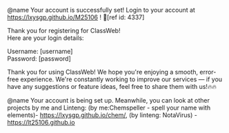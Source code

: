 @name Your account is successfully set! Login to your account at https://lxysgp.github.io/M25106 ! 🌟[ref id: 4337]

Thank you for registering for ClassWeb!  
Here are your login details:

Username: [username]  
Password: [password]


Thank you for using ClassWeb! We hope you're enjoying a smooth, error-free experience. We're constantly working to improve our services — if you have any suggestions or feature ideas, feel free to share them with us!🔥🔥


@name Your account is being set up. Meanwhile, you can look at other projects by me and Linteng: (by me:Chemspeller - spell your name with elements)- https://lxysgp.github.io/chem/, (by linteng: NotaVirus) - https://lt25106.github.io
